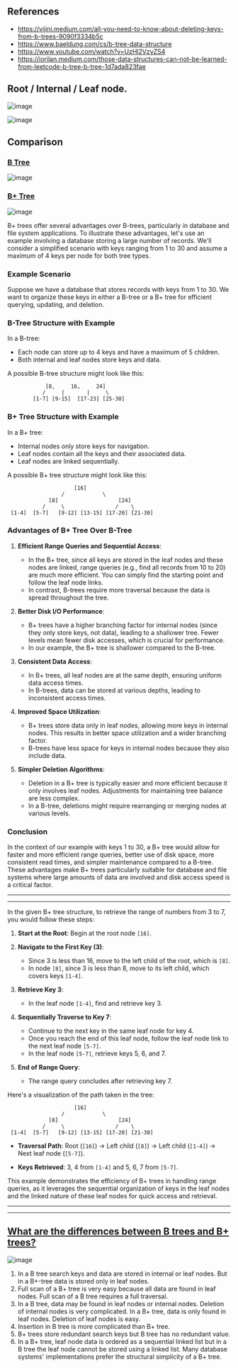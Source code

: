 ## References
- https://vijini.medium.com/all-you-need-to-know-about-deleting-keys-from-b-trees-9090f3334b5c
- https://www.baeldung.com/cs/b-tree-data-structure
- https://www.youtube.com/watch?v=UzHl2VzyZS4
- https://iorilan.medium.com/those-data-structures-can-not-be-learned-from-leetcode-b-tree-b-tree-1d7ada823fae

## Root / Internal / Leaf node.

![image](https://user-images.githubusercontent.com/22516811/285895747-bdd6a60a-0492-41f3-9643-26ee2a927005.png)

![image](https://user-images.githubusercontent.com/22516811/285897369-c30be5d5-a96c-4906-8e19-7f6c39c22dd2.png)

## Comparison

### [B Tree](https://www.cs.usfca.edu/~galles/visualization/BTree.html)

![image](https://user-images.githubusercontent.com/22516811/285912031-5c2da061-404d-4968-b442-c32c7583c6f9.png)

### [B+ Tree](https://www.cs.usfca.edu/~galles/visualization/BPlusTree.html)

![image](https://user-images.githubusercontent.com/22516811/285912518-c7bdabf3-6600-40d5-91f5-ca2bbaeffb6a.png)

B+ trees offer several advantages over B-trees, particularly in database and file system applications. To illustrate these advantages, let's use an example involving a database storing a large number of records. We'll consider a simplified scenario with keys ranging from 1 to 30 and assume a maximum of 4 keys per node for both tree types.

### Example Scenario

Suppose we have a database that stores records with keys from 1 to 30. We want to organize these keys in either a B-tree or a B+ tree for efficient querying, updating, and deletion.

### B-Tree Structure with Example

In a B-tree:
- Each node can store up to 4 keys and have a maximum of 5 children.
- Both internal and leaf nodes store keys and data.

A possible B-tree structure might look like this:

```
            [8,     16,     24]
           /     |       |     \
        [1-7] [9-15]  [17-23] [25-30]
```

### B+ Tree Structure with Example

In a B+ tree:
- Internal nodes only store keys for navigation.
- Leaf nodes contain all the keys and their associated data.
- Leaf nodes are linked sequentially.

A possible B+ tree structure might look like this:

```
                     [16]
                 /            \
             [8]                   [24]
           /     \                /    \
 [1-4]  [5-7]   [9-12] [13-15] [17-20] [21-30]
```

### Advantages of B+ Tree Over B-Tree

1. **Efficient Range Queries and Sequential Access**:
    - In the B+ tree, since all keys are stored in the leaf nodes and these nodes are linked, range queries (e.g., find all records from 10 to 20) are much more efficient. You can simply find the starting point and follow the leaf node links.
    - In contrast, B-trees require more traversal because the data is spread throughout the tree.

2. **Better Disk I/O Performance**:
    - B+ trees have a higher branching factor for internal nodes (since they only store keys, not data), leading to a shallower tree. Fewer levels mean fewer disk accesses, which is crucial for performance.
    - In our example, the B+ tree is shallower compared to the B-tree.

3. **Consistent Data Access**:
    - In B+ trees, all leaf nodes are at the same depth, ensuring uniform data access times.
    - In B-trees, data can be stored at various depths, leading to inconsistent access times.

4. **Improved Space Utilization**:
    - B+ trees store data only in leaf nodes, allowing more keys in internal nodes. This results in better space utilization and a wider branching factor.
    - B-trees have less space for keys in internal nodes because they also include data.

5. **Simpler Deletion Algorithms**:
    - Deletion in a B+ tree is typically easier and more efficient because it only involves leaf nodes. Adjustments for maintaining tree balance are less complex.
    - In a B-tree, deletions might require rearranging or merging nodes at various levels.

### Conclusion

In the context of our example with keys 1 to 30, a B+ tree would allow for faster and more efficient range queries, better use of disk space, more consistent read times, and simpler maintenance compared to a B-tree. These advantages make B+ trees particularly suitable for database and file systems where large amounts of data are involved and disk access speed is a critical factor.

---
---

In the given B+ tree structure, to retrieve the range of numbers from 3 to 7, you would follow these steps:

1. **Start at the Root**: Begin at the root node `[16]`.

2. **Navigate to the First Key (3)**:
    - Since 3 is less than 16, move to the left child of the root, which is `[8]`.
    - In node `[8]`, since 3 is less than 8, move to its left child, which covers keys `[1-4]`.

3. **Retrieve Key 3**:
    - In the leaf node `[1-4]`, find and retrieve key 3.

4. **Sequentially Traverse to Key 7**:
    - Continue to the next key in the same leaf node for key 4.
    - Once you reach the end of this leaf node, follow the leaf node link to the next leaf node `[5-7]`.
    - In the leaf node `[5-7]`, retrieve keys 5, 6, and 7.

5. **End of Range Query**:
    - The range query concludes after retrieving key 7.

Here's a visualization of the path taken in the tree:

```
                     [16]
                 /            \
             [8]                   [24]
           /     \                /    \
 [1-4]  [5-7]   [9-12] [13-15] [17-20] [21-30]
```

- **Traversal Path**: Root (`[16]`) → Left child (`[8]`) → Left child (`[1-4]`) → Next leaf node (`[5-7]`).

- **Keys Retrieved**: 3, 4 from `[1-4]` and 5, 6, 7 from `[5-7]`.

This example demonstrates the efficiency of B+ trees in handling range queries, as it leverages the sequential organization of keys in the leaf nodes and the linked nature of these leaf nodes for quick access and retrieval.

---
---

## [What are the differences between B trees and B+ trees?](https://stackoverflow.com/questions/870218/what-are-the-differences-between-b-trees-and-b-trees)

![image](https://user-images.githubusercontent.com/22516811/285908169-a75f88ab-35f9-404f-bfcb-7e539a0145c2.png)

1. In a B tree search keys and data are stored in internal or leaf nodes. But in a B+-tree data is stored only in leaf nodes.
2. Full scan of a B+ tree is very easy because all data are found in leaf nodes. Full scan of a B tree requires a full traversal.
3. In a B tree, data may be found in leaf nodes or internal nodes. Deletion of internal nodes is very complicated. In a B+ tree, data is only found in leaf nodes. Deletion of leaf nodes is easy.
4. Insertion in B tree is more complicated than B+ tree.
5. B+ trees store redundant search keys but B tree has no redundant value.
6. In a B+ tree, leaf node data is ordered as a sequential linked list but in a B tree the leaf node cannot be stored using a linked list. Many database systems' implementations prefer the structural simplicity of a B+ tree.
